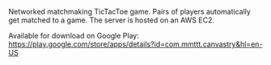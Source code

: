 Networked matchmaking TicTacToe game.  Pairs of players automatically get matched to a game.  The server is hosted on an AWS EC2.

Available for download on Google Play:  https://play.google.com/store/apps/details?id=com.mmttt.canvastry&hl=en-US
